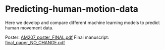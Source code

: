 # Predicting-human-motion-data
Here we develop and compare different machine learning models to predict human movement data.


Poster: [AM207_poster_FINAL.pdf](https://github.com/laithalhussein/Predicting-human-motion-data/files/9473876/AM207_poster_FINAL.pdf)
Final manuscript: [final_paper_NO_CHANGE.pdf](https://github.com/laithalhussein/Predicting-human-motion-data/files/9473877/final_paper_NO_CHANGE.pdf)

